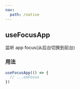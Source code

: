 ```yaml
---
nav:
  path: /native
---
```


## useFocusApp

监听 app focus(从后台切换到前台)

### 用法

```javascript
useFocusApp(() => {
  // ...onFocus
})
```
